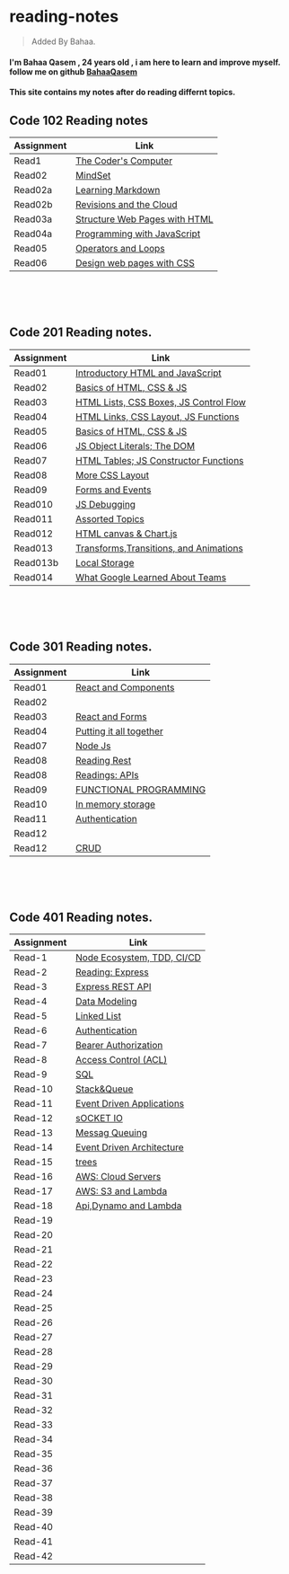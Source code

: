 # reading-notes

> Added By Bahaa.
#### I'm Bahaa Qasem   , 24 years old , i am here to learn and improve myself. follow me on github [BahaaQasem](https://github.com/bahaamq) 

#### This site contains my notes after do reading differnt topics.

## Code 102 Reading notes

|   Assignment   |                   Link                            |
|----------------|---------------------------------------------------|
|    Read1       |  [The Coder's Computer](102/Read01.md)            |
|    Read02      |   [MindSet](102/Read02.md)                        |
|    Read02a     |   [Learning Markdown](102/Read02a.md)             |
|    Read02b     |[Revisions and the Cloud](102/Read02b.md)          |
|    Read03a     |[Structure Web Pages with HTML](102/Read03a.md)    |
|    Read04a     |[Programming with JavaScript](102/Read04a.md)      |
|    Read05      |[Operators and Loops](102/Read05.md)               |
|    Read06      |[Design web pages with CSS](102/Read06.md)         |


\
&nbsp;
\
&nbsp;


## Code 201 Reading notes.

|   Assignment   |                   Link                                 |
|----------------|--------------------------------------------------------|
|    Read01      |  [Introductory HTML and JavaScript](201/Read01.md)     |
|    Read02      |  [Basics of HTML, CSS & JS](201/Read02.md)             |
|    Read03      |[HTML Lists, CSS Boxes, JS Control Flow](201/Read03.md) |
|    Read04      |[HTML Links, CSS Layout, JS Functions](201/Read04.md)   |
|    Read05      |[Basics of HTML, CSS & JS](201/Read05.md)               |
|    Read06      |[JS Object Literals; The DOM](201/Read06.md)            |
|    Read07      |[HTML Tables; JS Constructor Functions](201/Read07.md)  |
|    Read08      |[More CSS Layout](201/Read08.md)                        |
|    Read09      |[Forms and Events](201/Read09.md)                       |
|    Read010     |[JS Debugging](201/Read010.md)                          |
|    Read011     |[Assorted Topics](201/Read011.md)                       |
|    Read012     |[HTML canvas & Chart.js](201/Read12.md)                 |
|    Read013     |[Transforms,Transitions, and Animations](201/Read13.md) |
|    Read013b    |[Local Storage](201/Read13b.md)                         |
|    Read014     |[What Google Learned About Teams](201/Read14.md)        |



\
&nbsp;
\
&nbsp;


## Code 301 Reading notes.

|   Assignment   |                   Link                                 |
|----------------|--------------------------------------------------------|
|    Read01      | [React and Components](301/Read01.md)                  |
|    Read02      |  []()                                                  |
|    Read03      | [React and Forms](301/Read03.md)                       |
|    Read04      | [Putting it all together](301/Read05.md)               |
|    Read07      |  [Node Js](301/Read06.md)                              |
|    Read08      |  [Reading Rest](301/Read07.md)                         |
|    Read08      |  [Readings: APIs](301/Read08.md)                       |
|    Read09      |  [FUNCTIONAL PROGRAMMING](301/Read09.md)               |
|    Read10      |  [In memory storage](301/Read10.md)                    |
|    Read11      |  [Authentication](301/Read11.md)                       |
|    Read12      |  [](301/Read12.md)                                     |
|    Read12      |  [CRUD](301/Read13.md)                                 |


\
&nbsp;
\
&nbsp;


## Code 401 Reading notes.


|   Assignment     |                   Link                            |
|------------------|---------------------------------------------------|
|    Read-1        |[Node Ecosystem, TDD, CI/CD](401/read1.md)         |
|    Read-2        |[Reading: Express](401/read2.md)                   |
|    Read-3        |[ Express REST API](401/read3.md)                  |
|    Read-4        |[Data Modeling](401/read4.md)                      |
|    Read-5        |[Linked List](401/read5.md)                        |
|    Read-6        |[Authentication](401/read6.md)                     |
|    Read-7        |[Bearer Authorization](401/read7.md)               |  
|    Read-8        |[Access Control (ACL)](401/read8.md)               |
|    Read-9        |[SQL](401/read9.md)                                |
|    Read-10       |[Stack&Queue](401/read10.md)                       |
|    Read-11       |[Event Driven Applications](401/read11.md)         |
|    Read-12       |[sOCKET IO](401/read12.md)                         |
|    Read-13       |[Messag Queuing](401/read13.md)                    |
|    Read-14       |[Event Driven Architecture](401/read14.md)         |
|    Read-15       |[trees](401/read15.md)                             |
|    Read-16       |[AWS: Cloud Servers](401/read16.md)                |
|    Read-17       |[AWS: S3 and Lambda](401/read17.md)                |
|    Read-18       |[Api,Dynamo and Lambda](401/read18.md)             |
|    Read-19       |                                                   |
|    Read-20       |                                                   |
|    Read-21       |                                                   |
|    Read-22       |                                                   |
|    Read-23       |                                                   |
|    Read-24       |                                                   |
|    Read-25       |                                                   |
|    Read-26       |                                                   |
|    Read-27       |                                                   |
|    Read-28       |                                                   |
|    Read-29       |                                                   |
|    Read-30       |                                                   |
|    Read-31       |                                                   |
|    Read-32       |                                                   |
|    Read-33       |                                                   |
|    Read-34       |                                                   |
|    Read-35       |                                                   |
|    Read-36       |                                                   |
|    Read-37       |                                                   |
|    Read-38       |                                                   |
|    Read-39       |                                                   |
|    Read-40       |                                                   |
|    Read-41       |                                                   |
|    Read-42       |                                                   |

